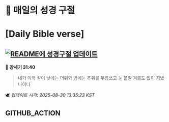 # 🙏 매일의 성경 구절
# [Daily Bible verse]
## [![README에 성경구절 업데이트](https://github.com/DONGSUKA/first_test/actions/workflows/update-readme-bible.yml/badge.svg)](https://github.com/DONGSUKA/first_test/actions/workflows/update-readme-bible.yml)
<!-- START_BIBLE_VERSE -->
📖 **창세기 31:40**
> 내가 이와 같이 낮에는 더위와 밤에는 추위를 무릅쓰고 눈 붙일 겨를도 없이 지냈나이다

🕊️ _업데이트 시각: 2025-08-30 13:35:23 KST_
  <!-- END_BIBLE_VERSE -->
## GITHUB_ACTION
